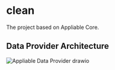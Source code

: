 # clean

The project based on Appliable Core.

## Data Provider Architecture
![Appliable Data Provider drawio](https://user-images.githubusercontent.com/10762970/140954453-f0746180-f42b-4f36-8fb1-04e4e5de9495.png)
